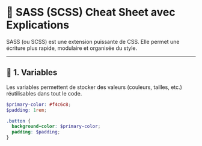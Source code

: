 # 💎 SASS (SCSS) Cheat Sheet avec Explications

SASS (ou SCSS) est une extension puissante de CSS. Elle permet une écriture plus rapide, modulaire et organisée du style.

---

## 🔹 1. Variables

Les variables permettent de stocker des valeurs (couleurs, tailles, etc.) réutilisables dans tout le code.

```scss
$primary-color: #f4c6c8;
$padding: 1rem;

.button {
  background-color: $primary-color;
  padding: $padding;
}
```